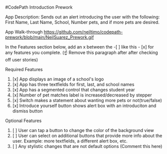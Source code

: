 #CodePath Introduction Prework 

App Description:
Sends out an alert introducing the user with the following: First Name, Last Name, School, Number pets, and if more pets are desired.

App Walk-through
https://github.com/neiltimo/codepath-prework/blob/main/NeilSuarez_Prework.gif

In the Features section below, add an x between the -[ ] like this - [x] for any features you complete. (☝️ Remove this paragraph after after checking off user stories)

Required Features
1. [x] App displays an image of a school's logo
2. [x] App has three textfields for first, last, and school names
3. [x] App has a segmented control that changes student year
4. [x] Number of pet matches label is increased/decreased by stepper
5. [x] Switch makes a statement about wanting more pets or not(true/false)
6. [x] Introduce yourself button shows alert box with an introduciton and dismiss button

Optional Features
1. [ ] User can tap a button to change the color of the background view
2. [ ] User can select on additional buttons that provide more info about the user. Example: more textfields, a different alert box, etc.
3. [ ] Any stylistic changes that are not default options (Comment this here)
